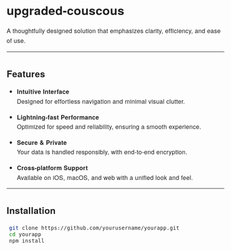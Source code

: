 <!-- Custom Style for Font (works on GitHub Pages, not plain GitHub) -->
<style>
body {
  font-family: 'Helvetica Neue', Helvetica, Arial, sans-serif;
  font-size: 16px;
  color: #222;
  line-height: 1.6;
  letter-spacing: 0.02em;
}
h1, h2, h3, h4 {
  font-weight: 600;
  margin-top: 1.6em;
  margin-bottom: 0.5em;
  letter-spacing: 0.01em;
}
code, pre {
  font-family: 'SF Mono', 'Menlo', 'Monaco', 'Consolas', monospace;
  background: #f4f4f4;
  padding: .2em .4em;
  border-radius: 4px;
}
</style>

# upgraded-couscous

A thoughtfully designed solution that emphasizes clarity, efficiency, and ease of use.

---

## Features

- **Intuitive Interface**  
  Designed for effortless navigation and minimal visual clutter.

- **Lightning-fast Performance**  
  Optimized for speed and reliability, ensuring a smooth experience.

- **Secure & Private**  
  Your data is handled responsibly, with end-to-end encryption.

- **Cross-platform Support**  
  Available on iOS, macOS, and web with a unified look and feel.

---

## Installation

```bash
git clone https://github.com/yourusername/yourapp.git
cd yourapp
npm install

